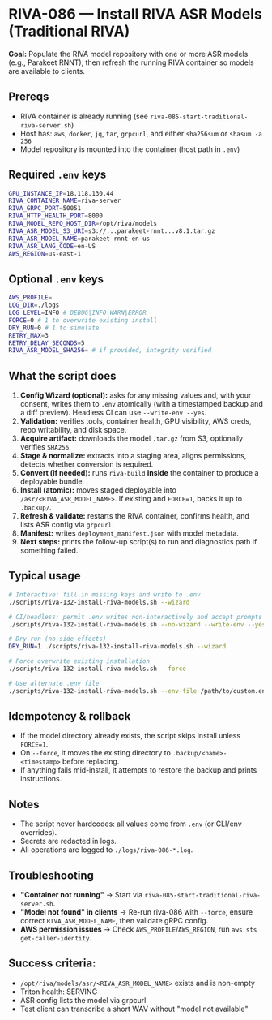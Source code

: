 # RIVA-086 — Install RIVA ASR Models (Traditional RIVA)

**Goal:** Populate the RIVA model repository with one or more ASR models (e.g., Parakeet RNNT), then refresh the running RIVA container so models are available to clients.

## Prereqs
- RIVA container is already running (see `riva-085-start-traditional-riva-server.sh`)
- Host has: `aws`, `docker`, `jq`, `tar`, `grpcurl`, and either `sha256sum` or `shasum -a 256`
- Model repository is mounted into the container (host path in `.env`)

## Required `.env` keys
```bash
GPU_INSTANCE_IP=18.118.130.44
RIVA_CONTAINER_NAME=riva-server
RIVA_GRPC_PORT=50051
RIVA_HTTP_HEALTH_PORT=8000
RIVA_MODEL_REPO_HOST_DIR=/opt/riva/models
RIVA_ASR_MODEL_S3_URI=s3://...parakeet-rnnt...v8.1.tar.gz
RIVA_ASR_MODEL_NAME=parakeet-rnnt-en-us
RIVA_ASR_LANG_CODE=en-US
AWS_REGION=us-east-1
```

## Optional `.env` keys
```bash
AWS_PROFILE=
LOG_DIR=./logs
LOG_LEVEL=INFO # DEBUG|INFO|WARN|ERROR
FORCE=0 # 1 to overwrite existing install
DRY_RUN=0 # 1 to simulate
RETRY_MAX=3
RETRY_DELAY_SECONDS=5
RIVA_ASR_MODEL_SHA256= # if provided, integrity verified
```

## What the script does
1. **Config Wizard (optional):** asks for any missing values and, with your consent, writes them to `.env` atomically (with a timestamped backup and a diff preview). Headless CI can use `--write-env --yes`.
2. **Validation:** verifies tools, container health, GPU visibility, AWS creds, repo writability, and disk space.
3. **Acquire artifact:** downloads the model `.tar.gz` from S3, optionally verifies `SHA256`.
4. **Stage & normalize:** extracts into a staging area, aligns permissions, detects whether conversion is required.
5. **Convert (if needed):** runs `riva-build` **inside** the container to produce a deployable bundle.
6. **Install (atomic):** moves staged deployable into `/asr/<RIVA_ASR_MODEL_NAME>`. If existing and `FORCE=1`, backs it up to `.backup/`.
7. **Refresh & validate:** restarts the RIVA container, confirms health, and lists ASR config via `grpcurl`.
8. **Manifest:** writes `deployment_manifest.json` with model metadata.
9. **Next steps:** prints the follow-up script(s) to run and diagnostics path if something failed.

## Typical usage
```bash
# Interactive: fill in missing keys and write to .env
./scripts/riva-132-install-riva-models.sh --wizard

# CI/headless: permit .env writes non-interactively and accept prompts
./scripts/riva-132-install-riva-models.sh --no-wizard --write-env --yes

# Dry-run (no side effects)
DRY_RUN=1 ./scripts/riva-132-install-riva-models.sh --wizard

# Force overwrite existing installation
./scripts/riva-132-install-riva-models.sh --force

# Use alternate .env file
./scripts/riva-132-install-riva-models.sh --env-file /path/to/custom.env --wizard
```

## Idempotency & rollback
- If the model directory already exists, the script skips install unless `FORCE=1`.
- On `--force`, it moves the existing directory to `.backup/<name>-<timestamp>` before replacing.
- If anything fails mid-install, it attempts to restore the backup and prints instructions.

## Notes
- The script never hardcodes: all values come from `.env` (or CLI/env overrides).
- Secrets are redacted in logs.
- All operations are logged to `./logs/riva-086-*.log`.

## Troubleshooting
- **"Container not running"** → Start via `riva-085-start-traditional-riva-server.sh`.
- **"Model not found" in clients** → Re-run riva-086 with `--force`, ensure correct `RIVA_ASR_MODEL_NAME`, then validate gRPC config.
- **AWS permission issues** → Check `AWS_PROFILE`/`AWS_REGION`, run `aws sts get-caller-identity`.

## Success criteria:
- `/opt/riva/models/asr/<RIVA_ASR_MODEL_NAME>` exists and is non-empty
- Triton health: SERVING
- ASR config lists the model via grpcurl
- Test client can transcribe a short WAV without "model not available"